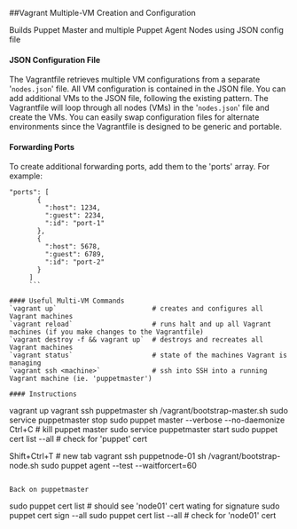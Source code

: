 ##Vagrant Multiple-VM Creation and Configuration

Builds Puppet Master and multiple Puppet Agent Nodes using JSON config file

#### JSON Configuration File
The Vagrantfile retrieves multiple VM configurations from a separate '`nodes.json`' file.
All VM configuration is contained in the JSON file. You can add additional VMs to the JSON file,
following the existing pattern. The Vagrantfile will loop through all nodes (VMs) in the '`nodes.json`'
file and create the VMs. You can easily swap configuration files for alternate environments since the
Vagrantfile is designed to be generic and portable.

#### Forwarding Ports
To create additional forwarding ports, add them to the 'ports' array. For example:

 ```
 "ports": [
        {
          ":host": 1234,
          ":guest": 2234,
          ":id": "port-1"
        },
        {
          ":host": 5678,
          ":guest": 6789,
          ":id": "port-2"
        }
      ]
      ```

#### Useful Multi-VM Commands
`vagrant up`                        # creates and configures all Vagrant machines  
`vagrant reload`                    # runs halt and up all Vagrant machines (if you make changes to the Vagrantfile)  
`vagrant destroy -f && vagrant up`  # destroys and recreates all Vagrant machines  
`vagrant status`                    # state of the machines Vagrant is managing  
`vagrant ssh <machine>`             # ssh into SSH into a running Vagrant machine (ie. 'puppetmaster')  

#### Instructions
```
vagrant up
vagrant ssh puppetmaster
sh /vagrant/bootstrap-master.sh
sudo service puppetmaster stop
sudo puppet master --verbose --no-daemonize
Ctrl+C # kill puppet master
sudo service puppetmaster start
sudo puppet cert list --all # check for 'puppet' cert

Shift+Ctrl+T # new tab
vagrant ssh puppetnode-01
sh /vagrant/bootstrap-node.sh
sudo puppet agent --test --waitforcert=60
```

Back on puppetmaster
```
sudo puppet cert list # should see 'node01' cert wating for signature
sudo puppet cert sign --all
sudo puppet cert list --all # check for 'node01' cert
```